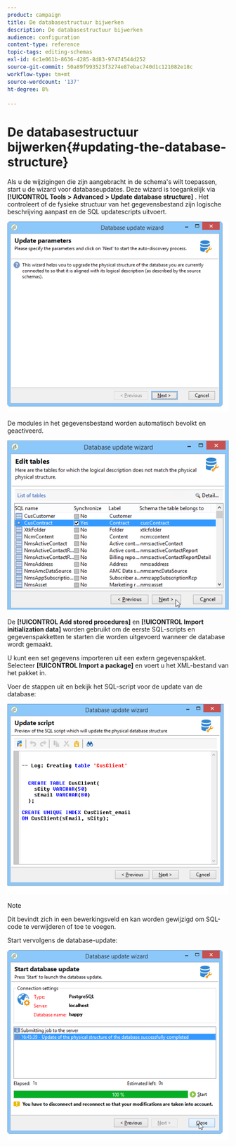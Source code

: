 ```yaml
---
product: campaign
title: De databasestructuur bijwerken
description: De databasestructuur bijwerken
audience: configuration
content-type: reference
topic-tags: editing-schemas
exl-id: 6c1e061b-8636-4285-8d83-97474544d252
source-git-commit: 50a89f993523f3274e87ebac740d1c121082e18c
workflow-type: tm+mt
source-wordcount: '137'
ht-degree: 8%

---
```


# De databasestructuur bijwerken{#updating-the-database-structure}



Als u de wijzigingen die zijn aangebracht in de schema&#39;s wilt toepassen, start u de wizard voor databaseupdates. Deze wizard is toegankelijk via **[!UICONTROL Tools > Advanced > Update database structure]** . Het controleert of de fysieke structuur van het gegevensbestand zijn logische beschrijving aanpast en de SQL updatescripts uitvoert.

![](assets/d_ncs_integration_schema_update.png)

De modules in het gegevensbestand worden automatisch bevolkt en geactiveerd.

![](assets/d_ncs_integration_schema_update_select.png)

De **[!UICONTROL Add stored procedures]** en **[!UICONTROL Import initialization data]** worden gebruikt om de eerste SQL-scripts en gegevenspakketten te starten die worden uitgevoerd wanneer de database wordt gemaakt.

U kunt een set gegevens importeren uit een extern gegevenspakket. Selecteer **[!UICONTROL Import a package]** en voert u het XML-bestand van het pakket in.

Voer de stappen uit en bekijk het SQL-script voor de update van de database:

![](assets/d_ncs_integration_schema_update2.png)

>[!NOTE]
>
>Dit bevindt zich in een bewerkingsveld en kan worden gewijzigd om SQL-code te verwijderen of toe te voegen.

Start vervolgens de database-update:

![](assets/d_ncs_integration_schema_update3.png)
